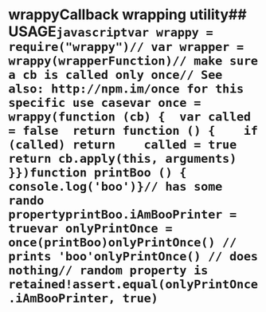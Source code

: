 # wrappyCallback wrapping utility## USAGE```javascriptvar wrappy = require("wrappy")// var wrapper = wrappy(wrapperFunction)// make sure a cb is called only once// See also: http://npm.im/once for this specific use casevar once = wrappy(function (cb) {  var called = false  return function () {    if (called) return    called = true    return cb.apply(this, arguments)  }})function printBoo () {  console.log('boo')}// has some rando propertyprintBoo.iAmBooPrinter = truevar onlyPrintOnce = once(printBoo)onlyPrintOnce() // prints 'boo'onlyPrintOnce() // does nothing// random property is retained!assert.equal(onlyPrintOnce.iAmBooPrinter, true)```